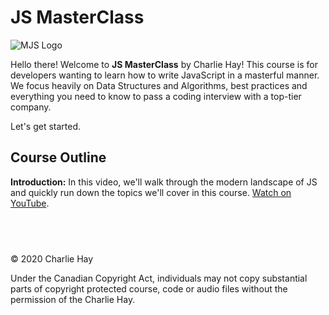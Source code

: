 # JS MasterClass

![MJS Logo](https://raw.githubusercontent.com/charliehay/modern_js_masterclass/main/images/logo.png)

Hello there! Welcome to **JS MasterClass** by Charlie Hay! This course is for developers wanting to learn how to write JavaScript in a masterful manner. We focus heavily on Data Structures and Algorithms, best practices and everything you need to know to pass a coding interview with a top-tier company.

Let's get started.

## Course Outline

**Introduction:** In this video, we'll walk through the modern landscape of JS and quickly run down the topics we'll cover in this course. [Watch on YouTube](https://www.youtube.com/channel/UCgVS4L8m2X_99auvDgUbNGQ?view_as=subscriber).

## <br/>

© 2020 Charlie Hay

Under the Canadian Copyright Act, individuals may not copy substantial parts of copyright protected course, code or audio files without the permission of the Charlie Hay.
